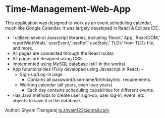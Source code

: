 # Time-Management-Web-App

This application was designed to work as an event scheduling calendar, much like Google Calendar. It was largely developed in React & Eclipse IDE. 

- I utilized several Javascript libraries, including ‘React,’ App,’ ReactDOM,’ reportWebVitals,’ userEvent,’ useRef,’ useState,’ TLDs’ from TLDs file, and more.
- All pages are connected through the React router.
- All pages are designed using CSS.
- Implemented using MySQL database (still in the works).
- App functionalities (Fully developed using Javascript in React) -
  - Sign-up/Log-in page
    - Contains all password/username/birthday/etc. requirements.
  - Working calendar (all years, even leap years)
    - Each day contains scheduling capabilities for different events.
- Has Java methods to create user sign-up, user log-in, event, etc. objects to save it in the database.

Author: Shyam Thangaraj ts.shyam123@gmail.com
